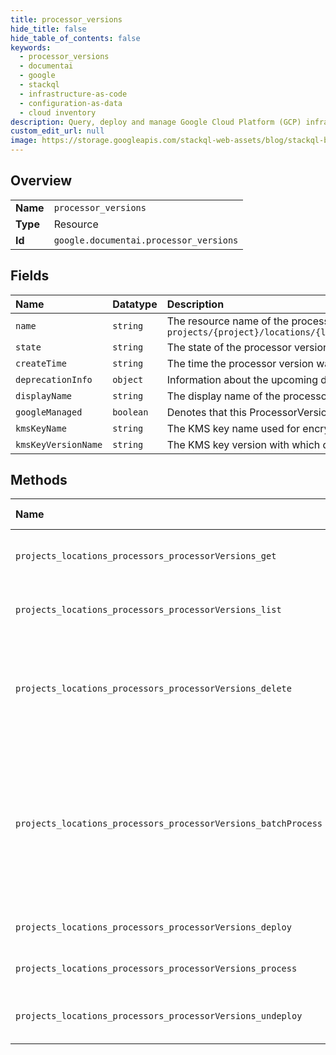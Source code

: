 ```yaml
---
title: processor_versions
hide_title: false
hide_table_of_contents: false
keywords:
  - processor_versions
  - documentai
  - google    
  - stackql
  - infrastructure-as-code
  - configuration-as-data
  - cloud inventory
description: Query, deploy and manage Google Cloud Platform (GCP) infrastructure and resources using SQL
custom_edit_url: null
image: https://storage.googleapis.com/stackql-web-assets/blog/stackql-blog-post-featured-image.png
---
```

  
    

## Overview
<table><tbody>
<tr><td><b>Name</b></td><td><code>processor_versions</code></td></tr>
<tr><td><b>Type</b></td><td>Resource</td></tr>
<tr><td><b>Id</b></td><td><code>google.documentai.processor_versions</code></td></tr>
</tbody></table>

## Fields
| Name | Datatype | Description |
|:-----|:---------|:------------|
| `name` | `string` | The resource name of the processor version. Format: `projects/{project}/locations/{location}/processors/{processor}/processorVersions/{processor_version}` |
| `state` | `string` | The state of the processor version. |
| `createTime` | `string` | The time the processor version was created. |
| `deprecationInfo` | `object` | Information about the upcoming deprecation of this processor version. |
| `displayName` | `string` | The display name of the processor version. |
| `googleManaged` | `boolean` | Denotes that this ProcessorVersion is managed by google. |
| `kmsKeyName` | `string` | The KMS key name used for encryption. |
| `kmsKeyVersionName` | `string` | The KMS key version with which data is encrypted. |
## Methods
| Name | Accessible by | Required Params | Description |
|:-----|:--------------|:----------------|:------------|
| `projects_locations_processors_processorVersions_get` | `SELECT` | `locationsId, processorVersionsId, processorsId, projectsId` | Gets a processor version detail. |
| `projects_locations_processors_processorVersions_list` | `SELECT` | `locationsId, processorsId, projectsId` | Lists all versions of a processor. |
| `projects_locations_processors_processorVersions_delete` | `DELETE` | `locationsId, processorVersionsId, processorsId, projectsId` | Deletes the processor version, all artifacts under the processor version will be deleted. |
| `projects_locations_processors_processorVersions_batchProcess` | `EXEC` | `locationsId, processorVersionsId:batchProcess, processorsId, projectsId` | LRO endpoint to batch process many documents. The output is written to Cloud Storage as JSON in the [Document] format. |
| `projects_locations_processors_processorVersions_deploy` | `EXEC` | `locationsId, processorVersionsId:deploy, processorsId, projectsId` | Deploys the processor version. |
| `projects_locations_processors_processorVersions_process` | `EXEC` | `locationsId, processorVersionsId:process, processorsId, projectsId` | Processes a single document. |
| `projects_locations_processors_processorVersions_undeploy` | `EXEC` | `locationsId, processorVersionsId:undeploy, processorsId, projectsId` | Undeploys the processor version. |
